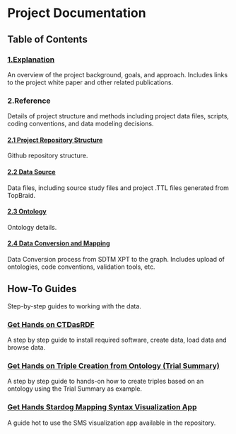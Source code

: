 Project Documentation
=====================

Table of Contents
----------------

### [1.Explanation](Explanation.md)

An overview of the project background, goals, and approach. Includes links to the project white paper and other related publications.

### 2.Reference

Details of project structure and methods including project data files, scripts, coding conventions, and data modeling decisions.

#### [2.1 Project Repository Structure](Repository-Ref.md)

Github repository structure.

#### [2.2 Data Source](DataSource-Ref.md)

Data files, including source study files and project .TTL files generated from TopBraid.

#### [2.3 Ontology](Ontology-Ref.md)

Ontology details.

#### [2.4 Data Conversion and Mapping](DataMappingAndConversion.md)

Data Conversion process from SDTM XPT to the graph. Includes upload of ontologies, code conventions, validation tools, etc.

How-To Guides
---------------------

Step-by-step guides to working with the data.

### [Get Hands on CTDasRDF](HandsOnCTDasRDF.md)

A step by step guide to install required software, create data, load data and browse data.

### [Get Hands on Triple Creation from Ontology (Trial Summary)](HandsOnCreateTriplesFromOWL.md)

A step by step guide to hands-on how to create triples based on an ontology using the Trial Summary as example.

### [Get Hands Stardog Mapping Syntax Visualization App](Hands-On-SMSVisualization.md)

A guide hot to use the SMS visualization app available in the repository.
